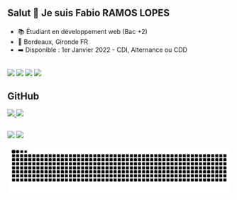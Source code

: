 ## Salut 👋 Je suis Fabio RAMOS LOPES
####
- 📚 Étudiant en développement web (Bac +2)
- 📍 Bordeaux, Gironde FR
- ➡️ Disponible : 1er Janvier 2022 - CDI, Alternance ou CDD


##

<div>
 <img height="35em" src="https://cdn.jsdelivr.net/gh/devicons/devicon/icons/html5/html5-original.svg"/>
 <img height="35em" src="https://cdn.jsdelivr.net/gh/devicons/devicon/icons/css3/css3-original.svg"/>
  <img height="35em" src="https://cdn.jsdelivr.net/gh/devicons/devicon/icons/sass/sass-original.svg"/>
 <img height="35em" src="https://cdn.jsdelivr.net/gh/devicons/devicon/icons/javascript/javascript-original.svg"/>

</div>



## GitHub
 <div>
  <a href="https://github.com/FabioDevCode">
  <img height="180em" src="https://github-readme-stats.vercel.app/api?username=FabioDevCode&show_icons=true&theme=vue-dark&include_all_commits=true&count_private=true"/>
  <img height="180em" src="https://github-readme-stats.vercel.app/api/top-langs/?username=FabioDevCode&layout=compact&langs_count=7&theme=vue-dark"/>
</div>

##

<div>
  <a href="https://www.linkedin.com/in/fabio-ramoslopes/" target="_blank"><img height="40em" src="https://img.shields.io/badge/LinkedIn-0077B5?style=for-the-badge&logo=linkedin&logoColor=white"></a>
  <a href="https://www.instagram.com/fabiodevcode/" target="_blank"><img height="40em" src="https://img.shields.io/badge/Instagram-E4405F?style=for-the-badge&logo=instagram&logoColor=white"></a>
</div>
 

![Snake animation](https://github.com/FabioDevCode/FabioDevCode/blob/output/github-contribution-grid-snake.svg)
